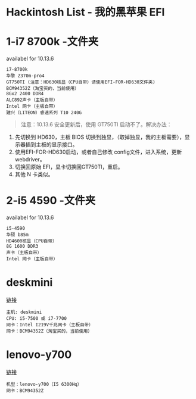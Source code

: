 # Hackintosh List - 我的黑苹果 EFI


# 1-i7 8700k -文件夹

availabel for 10.13.6

```
i7-8700k
华擎 Z370m-pro4
GT750TI (注意：HD630核显（CPU自带）请使用EFI-FOR-HD630文件夹)
BCM94352Z（淘宝买的，当前使用）
8Gx2 2400 DDR4
ALC892声卡（主板自带）
Intel 网卡（主板自带）
建兴（LITEON）睿速系列 T10 240G

```

> 注意：10.13.6 安全更新后，使用 GT750TI 启动不了。解决办法：

1. 先切换到 HD630，主板 BIOS 切换到独显，（取掉独显，我的主板需要），显示器插到主板的显示接口。
2. 使用EFI-FOR-HD630启动，或者自己修改 config文件，进入系统，更新 webdriver。
3. 切换回原始 EFI，显卡切换回GT750TI，重启。
4. 其他 N 卡类似。

# 2-i5 4590 -文件夹

availabel for 10.13.6

```
i5-4590 
华硕 b85m 
HD4600核显（CPU自带）
8G 1600 DDR3
声卡（主板自带）
Intel 网卡（主板自带）
```

# deskmini

[链接](https://github.com/yunWJR/Hackintosh-deskmini-efi)

```
主机: deskmini 
CPU: i5-7500 或 i7-7700
网卡：Intel I219V千兆网卡（主板自带）
网卡：BCM94352Z（淘宝买的，当前使用）

```

# lenovo-y700

[链接](https://github.com/yunWJR/Hackintosh-y700-efi)

```
机型：lenovo-y700（I5 6300Hq）
网卡：BCM94352Z
```








